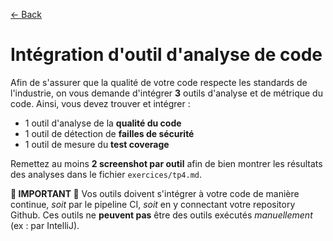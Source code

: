 [← Back](../README.md)

# Intégration d'outil d'analyse de code

Afin de s'assurer que la qualité de votre code respecte les standards de l'industrie, on vous demande d'intégrer **3** outils d'analyse et de métrique du code. Ainsi, vous devez trouver et intégrer :

- 1 outil d'analyse de la **qualité du code**
- 1 outil de détection de **failles de sécurité**
- 1 outil de mesure du **test coverage**

Remettez au moins **2 screenshot par outil** afin de bien montrer les résultats des analyses dans le fichier `exercices/tp4.md`.

**🚨 IMPORTANT 🚨** Vos outils doivent s'intégrer à votre code de manière continue, *soit* par le pipeline CI, *soit* en y connectant votre repository Github. Ces outils ne **peuvent pas** être des outils exécutés *manuellement* (ex : par IntelliJ).

